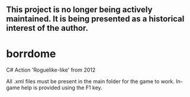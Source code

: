 ## This project is no longer being actively maintained. It is being presented as a historical interest of the author.
# borrdome
C# Action 'Roguelike-like' from 2012

All .xml files must be present in the main folder for the game to work. In-game help is provided using the F1 key.
